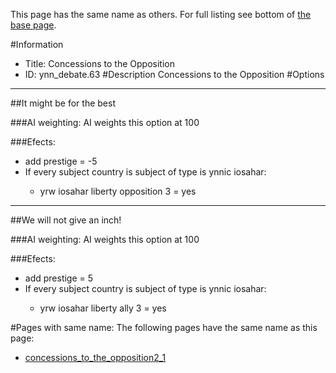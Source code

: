 This page has the same name as others. For full listing see bottom of [the base page](concessions_to_the.md).

#Information
 - Title: Concessions to the Opposition
 - ID: ynn_debate.63
#Description
Concessions to the Opposition
#Options

___
##It might be for the best

###AI weighting:
AI weights this option at 100


###Efects:<ul><li>add prestige = -5</li><li>If every subject country is subject of type is ynnic iosahar:</li><ul><li>yrw iosahar liberty opposition 3 = yes</li></ul></ul>

___
##We will not give an inch!

###AI weighting:
AI weights this option at 100


###Efects:<ul><li>add prestige = 5</li><li>If every subject country is subject of type is ynnic iosahar:</li><ul><li>yrw iosahar liberty ally 3 = yes</li></ul></ul>


#Pages with same name:
The following pages have the same name as this page:
 - [concessions_to_the_opposition2_1](concessions_to_the_opposition2_1.md)
